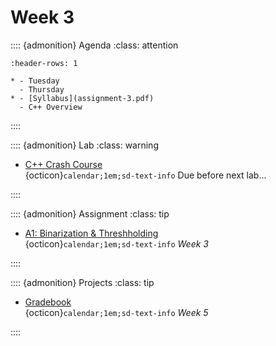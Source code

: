 # Week 3

:::: {admonition} Agenda
:class: attention

``` {list-table}
:header-rows: 1

* - Tuesday
  - Thursday
* - [Syllabus](assignment-3.pdf)
  - C++ Overview

```

::::

:::: {admonition} Lab
:class: warning

- [C++ Crash Course](labs/lab-01/readme.md) <br> {octicon}`calendar;1em;sd-text-info` Due before next lab...

::::

:::: {admonition} Assignment
:class: tip

- [A1: Binarization & Threshholding](assignments/a1/readme.md) <br> {octicon}`calendar;1em;sd-text-info` _Week 3_

::::

:::: {admonition} Projects
:class: tip

- [Gradebook](projects/review_project_sp23.md) <br> {octicon}`calendar;1em;sd-text-info`  _Week 5_

::::
